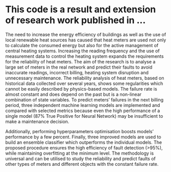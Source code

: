 # This code is a result and extension of research work published in ...

The need to increase the energy efficiency of buildings as well as the use of local renewable heat sources has caused that heat meters are used not only to calculate the consumed energy but also for the active management of central heating systems. Increasing the reading frequency and the use of measurement data to control the heating system expands the requirements for the reliability of heat meters. The aim of the research is to analyse a large set of meters in the real network and predict their faults to avoid inaccurate readings, incorrect billing, heating system disruption and unnecessary maintenance. The reliability analysis of heat meters, based on historical data collected over several years, shows some regularities which cannot be easily described by physics-based models.  The failure rate is almost constant and does depend on the past but is a non-linear combination of state variables. To predict meters’ failures in the next billing period, three independent machine learning models are implemented and compared with selected metrics because even the high performance of a single model (87% True Positive for Neural Network) may be insufficient to make a maintenance decision. 

Additionally,  performing  hyperparameters  optimisation  boosts  models’  performance by a few percent.  Finally, three improved models are used to build an ensemble classifier which outperforms the individual models. The proposed procedure ensures the high efficiency of fault detection (>95%), while maintaining overfitting at the minimum level. The methodology is universal and can be utilised to study the reliability and predict faults of other types of meters and different objects with the constant failure rate.
